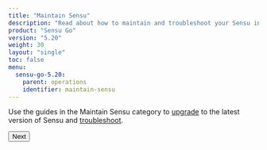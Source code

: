 ```yaml
---
title: "Maintain Sensu"
description: "Read about how to maintain and troubleshoot your Sensu installation, including upgrading to the latest Sensu version."
product: "Sensu Go"
version: "5.20"
weight: 30
layout: "single"
toc: false
menu:
  sensu-go-5.20:
    parent: operations
    identifier: maintain-sensu
---
```


Use the guides in the Maintain Sensu category to [upgrade][1] to the latest version of Sensu and [troubleshoot][2].

**<button onclick="window.location.href='upgrade';">Next</button>**


[1]: upgrade/
[2]: troubleshoot/
